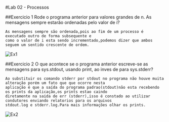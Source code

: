 #Lab 02 - Processos

##Exercicio 1
Rode o programa anterior para valores grandes de n. As mensagens sempre estarão ordenadas pelo valor de i?

	As mensagens sempre são ordenada,pois ao fim de um processo é executado outro de forma subsequente e
	como o valor de i esta sendo incrementado,podemos dizer que ambos seguem um sentido crescente de ordem.		

![Ex1](https://github.com/Jonatas-G-Oliveira/SistemasOP_/assets/130922069/bb4f0a59-f7af-4524-a4c2-a0f9aa75c0d0)

##Exercicio 2
O que acontece se o programa anterior escreve-se as mensagens para sys.stdout, usando print, ao inves de para sys.stderr?

	Ao substituir os comando stderr por stdout no programa não houve muita alteração porém um fato que que ocorre nesta
	aplicação é que a saída do programa padrao(stdout)não esta recebendo os prints da aplicação,os prints estao caindo
 	diretamente na saida de err (stderr),isso é constado ao utilizar condutores enviando relatorios para os arquivos 
	stdout.log e stderr.log.Para mais informações olhar os prints.

![Ex2](https://github.com/Jonatas-G-Oliveira/SistemasOP_/issues/2#issue-1883033763)
